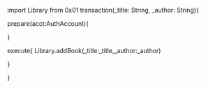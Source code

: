 import Library from 0x01
transaction(_title: String, _author: String){

prepare(acct:AuthAccount){

}

execute{
  Library.addBook(_title:_title,_author:_author)
             
}


}
